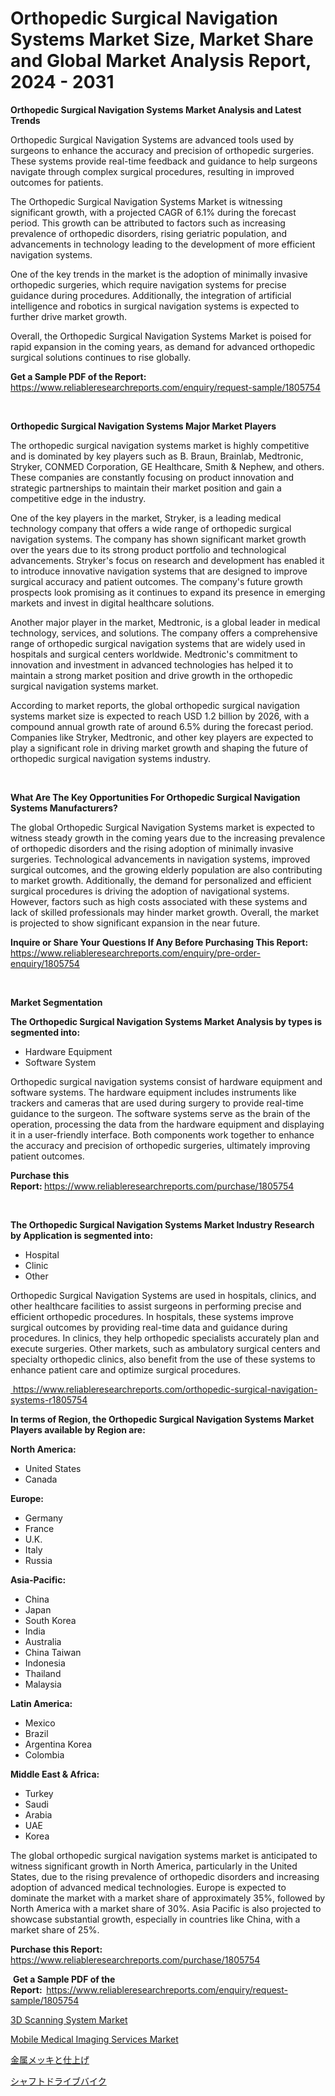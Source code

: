 <p><h1>Orthopedic Surgical Navigation Systems Market Size, Market Share and Global Market Analysis Report, 2024 - 2031</h1></p><p><strong>Orthopedic Surgical Navigation Systems Market Analysis and Latest Trends</strong></p>
<p><p>Orthopedic Surgical Navigation Systems are advanced tools used by surgeons to enhance the accuracy and precision of orthopedic surgeries. These systems provide real-time feedback and guidance to help surgeons navigate through complex surgical procedures, resulting in improved outcomes for patients.</p><p>The Orthopedic Surgical Navigation Systems Market is witnessing significant growth, with a projected CAGR of 6.1% during the forecast period. This growth can be attributed to factors such as increasing prevalence of orthopedic disorders, rising geriatric population, and advancements in technology leading to the development of more efficient navigation systems.</p><p>One of the key trends in the market is the adoption of minimally invasive orthopedic surgeries, which require navigation systems for precise guidance during procedures. Additionally, the integration of artificial intelligence and robotics in surgical navigation systems is expected to further drive market growth.</p><p>Overall, the Orthopedic Surgical Navigation Systems Market is poised for rapid expansion in the coming years, as demand for advanced orthopedic surgical solutions continues to rise globally.</p></p>
<p><strong>Get a Sample PDF of the Report:&nbsp;</strong> <a href="https://www.reliableresearchreports.com/enquiry/request-sample/1805754">https://www.reliableresearchreports.com/enquiry/request-sample/1805754</a></p>
<p>&nbsp;</p>
<p><strong>Orthopedic Surgical Navigation Systems Major Market Players</strong></p>
<p><p>The orthopedic surgical navigation systems market is highly competitive and is dominated by key players such as B. Braun, Brainlab, Medtronic, Stryker, CONMED Corporation, GE Healthcare, Smith & Nephew, and others. These companies are constantly focusing on product innovation and strategic partnerships to maintain their market position and gain a competitive edge in the industry.</p><p>One of the key players in the market, Stryker, is a leading medical technology company that offers a wide range of orthopedic surgical navigation systems. The company has shown significant market growth over the years due to its strong product portfolio and technological advancements. Stryker's focus on research and development has enabled it to introduce innovative navigation systems that are designed to improve surgical accuracy and patient outcomes. The company's future growth prospects look promising as it continues to expand its presence in emerging markets and invest in digital healthcare solutions.</p><p>Another major player in the market, Medtronic, is a global leader in medical technology, services, and solutions. The company offers a comprehensive range of orthopedic surgical navigation systems that are widely used in hospitals and surgical centers worldwide. Medtronic's commitment to innovation and investment in advanced technologies has helped it to maintain a strong market position and drive growth in the orthopedic surgical navigation systems market.</p><p>According to market reports, the global orthopedic surgical navigation systems market size is expected to reach USD 1.2 billion by 2026, with a compound annual growth rate of around 6.5% during the forecast period. Companies like Stryker, Medtronic, and other key players are expected to play a significant role in driving market growth and shaping the future of orthopedic surgical navigation systems industry.</p></p>
<p>&nbsp;</p>
<p><strong>What Are The Key Opportunities For Orthopedic Surgical Navigation Systems Manufacturers?</strong></p>
<p><p>The global Orthopedic Surgical Navigation Systems market is expected to witness steady growth in the coming years due to the increasing prevalence of orthopedic disorders and the rising adoption of minimally invasive surgeries. Technological advancements in navigation systems, improved surgical outcomes, and the growing elderly population are also contributing to market growth. Additionally, the demand for personalized and efficient surgical procedures is driving the adoption of navigational systems. However, factors such as high costs associated with these systems and lack of skilled professionals may hinder market growth. Overall, the market is projected to show significant expansion in the near future.</p></p>
<p><strong>Inquire or Share Your Questions If Any Before Purchasing This Report:</strong> <a href="https://www.reliableresearchreports.com/enquiry/pre-order-enquiry/1805754">https://www.reliableresearchreports.com/enquiry/pre-order-enquiry/1805754</a></p>
<p>&nbsp;</p>
<p><strong>Market Segmentation</strong></p>
<p><strong>The Orthopedic Surgical Navigation Systems Market Analysis by types is segmented into:</strong></p>
<p><ul><li>Hardware Equipment</li><li>Software System</li></ul></p>
<p><p>Orthopedic surgical navigation systems consist of hardware equipment and software systems. The hardware equipment includes instruments like trackers and cameras that are used during surgery to provide real-time guidance to the surgeon. The software systems serve as the brain of the operation, processing the data from the hardware equipment and displaying it in a user-friendly interface. Both components work together to enhance the accuracy and precision of orthopedic surgeries, ultimately improving patient outcomes.</p></p>
<p><strong>Purchase this Report:&nbsp;</strong><a href="https://www.reliableresearchreports.com/purchase/1805754">https://www.reliableresearchreports.com/purchase/1805754</a></p>
<p>&nbsp;</p>
<p><strong>The Orthopedic Surgical Navigation Systems Market Industry Research by Application is segmented into:</strong></p>
<p><ul><li>Hospital</li><li>Clinic</li><li>Other</li></ul></p>
<p><p>Orthopedic Surgical Navigation Systems are used in hospitals, clinics, and other healthcare facilities to assist surgeons in performing precise and efficient orthopedic procedures. In hospitals, these systems improve surgical outcomes by providing real-time data and guidance during procedures. In clinics, they help orthopedic specialists accurately plan and execute surgeries. Other markets, such as ambulatory surgical centers and specialty orthopedic clinics, also benefit from the use of these systems to enhance patient care and optimize surgical procedures.</p></p>
<p><a href="https://www.reliableresearchreports.com/orthopedic-surgical-navigation-systems-r1805754">&nbsp;https://www.reliableresearchreports.com/orthopedic-surgical-navigation-systems-r1805754</a></p>
<p><strong>In terms of Region, the Orthopedic Surgical Navigation Systems Market Players available by Region are:</strong></p>
<p>
    <p> <strong> North America: </strong>
        <ul>
            <li>United States</li>
            <li>Canada</li>
        </ul>
        </p> 
    <p> <strong> Europe: </strong>
        <ul>
            <li>Germany</li>
            <li>France</li>
            <li>U.K.</li>
            <li>Italy</li>
            <li>Russia</li>
        </ul>
        </p> 
    <p> <strong> Asia-Pacific: </strong>
        <ul>
            <li>China</li>
            <li>Japan</li>
            <li>South Korea</li>
            <li>India</li>
            <li>Australia</li>
            <li>China Taiwan</li>
            <li>Indonesia</li>
            <li>Thailand</li>
            <li>Malaysia</li>
        </ul>
        </p> 
    <p> <strong> Latin America: </strong>
        <ul>
            <li>Mexico</li>
            <li>Brazil</li>
            <li>Argentina Korea</li>
            <li>Colombia</li>
        </ul>
        </p> 
    <p> <strong> Middle East & Africa: </strong>
        <ul>
            <li>Turkey</li>
            <li>Saudi</li>
            <li>Arabia</li>
            <li>UAE</li>
            <li>Korea</li>
        </ul>
    </p>
    </p>
<p><p>The global orthopedic surgical navigation systems market is anticipated to witness significant growth in North America, particularly in the United States, due to the rising prevalence of orthopedic disorders and increasing adoption of advanced medical technologies. Europe is expected to dominate the market with a market share of approximately 35%, followed by North America with a market share of 30%. Asia Pacific is also projected to showcase substantial growth, especially in countries like China, with a market share of 25%.</p></p>
<p><strong>Purchase this Report: </strong><a href="https://www.reliableresearchreports.com/purchase/1805754">https://www.reliableresearchreports.com/purchase/1805754</a></p>
<p>&nbsp;<strong>Get a Sample PDF of the Report:&nbsp;&nbsp;</strong><a href="https://www.reliableresearchreports.com/enquiry/request-sample/1805754">https://www.reliableresearchreports.com/enquiry/request-sample/1805754</a></p>
<p><strong></strong></p>
<p><p><a href="https://github.com/Angelnienowdseej3e45z3p8c/Market-Research-Report-List-2/blob/main/3d-scanning-system-market.md">3D Scanning System Market</a></p><p><a href="https://github.com/angeliabkratze/Market-Research-Report-List-1/blob/main/mobile-medical-imaging-services-market.md">Mobile Medical Imaging Services Market</a></p><p><a href="https://github.com/EstaSprer20231/Market-Research-Report-List-1/blob/main/155746759514.md">金属メッキと仕上げ</a></p><p><a href="https://github.com/klon646/Market-Research-Report-List-1/blob/main/355753759515.md">シャフトドライブバイク</a></p></p>